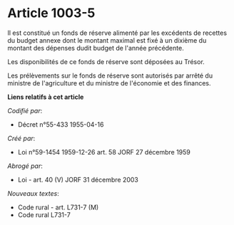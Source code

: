 # Article 1003-5

Il est constitué un fonds de réserve alimenté par les excédents de recettes du budget annexe dont le montant maximal est fixé
à un dixième du montant des dépenses dudit budget de l'année précédente.

Les disponibilités de ce fonds de réserve sont déposées au Trésor.

Les prélèvements sur le fonds de réserve sont autorisés par arrêté du ministre de l'agriculture et du ministre de l'économie
et des finances.

**Liens relatifs à cet article**

_Codifié par_:

  - Décret n°55-433 1955-04-16

_Créé par_:

  - Loi n°59-1454 1959-12-26 art. 58 JORF 27 décembre 1959

_Abrogé par_:

  - Loi - art. 40 (V) JORF 31 décembre 2003

_Nouveaux textes_:

  - Code rural - art. L731-7 (M)
  - Code rural L731-7
